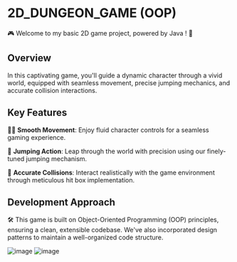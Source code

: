 # 2D_DUNGEON_GAME (OOP)

🎮 Welcome to my basic 2D game project, powered by Java ! 🚀

## Overview

In this captivating game, you'll guide a dynamic character through a vivid world, equipped with seamless movement, precise jumping mechanics, and accurate collision interactions. 

## Key Features

🏃‍♂️ **Smooth Movement**: Enjoy fluid character controls for a seamless gaming experience.

🌟 **Jumping Action**: Leap through the world with precision using our finely-tuned jumping mechanism.

📐 **Accurate Collisions**: Interact realistically with the game environment through meticulous hit box implementation.

## Development Approach

🛠️ This game is built on Object-Oriented Programming (OOP) principles, ensuring a clean, extensible codebase. We've also incorporated design patterns to maintain a well-organized code structure.


![image](https://user-images.githubusercontent.com/65490843/207208700-b7235a2c-7e83-49d6-b80a-94ba05e18c04.png)
![image](https://user-images.githubusercontent.com/65490843/207208730-1b9bc8f8-2062-4576-bb79-6984885b01eb.png)

